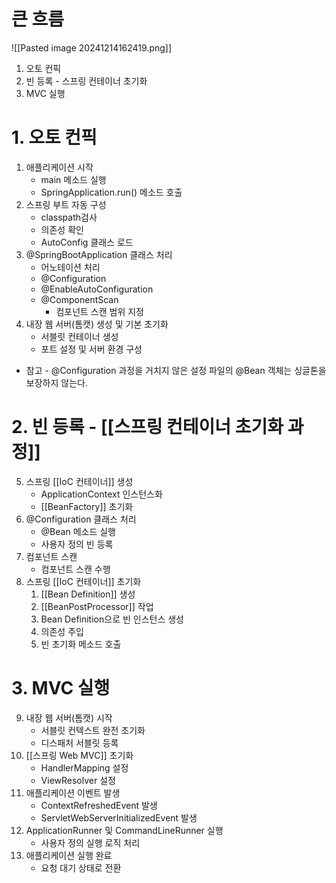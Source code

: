 # 큰 흐름
![[Pasted image 20241214162419.png]]
1. 오토 컨픽
2. 빈 등록 - 스프링 컨테이너 초기화
3. MVC 실행

# 1. 오토 컨픽
1. 애플리케이션 시작
    - main 메소드 실행
    - SpringApplication.run() 메소드 호출
2. 스프링 부트 자동 구성
    - classpath검사
    - 의존성 확인
    - AutoConfig 클래스 로드
3. @SpringBootApplication 클래스 처리
    - 어노테이션 처리
    - @Configuration
    - @EnableAutoConfiguration
    - @ComponentScan
	    - 컴포넌트 스캔 범위 지정
1. 내장 웹 서버(톰캣) 생성 및 기본 초기화
    - 서블릿 컨테이너 생성
    - 포트 설정 및 서버 환경 구성
        

- 참고 - @Configuration 과정을 거치지 않은 설정 파일의 @Bean 객체는 싱글톤을 보장하지 않는다.


# 2. 빈 등록 - [[스프링 컨테이너 초기화 과정]]
5. 스프링 [[IoC 컨테이너]] 생성
    - ApplicationContext 인스턴스화
    - [[BeanFactory]] 초기화
6. @Configuration 클래스 처리
    - @Bean 메소드 실행
    - 사용자 정의 빈 등록
7. 컴포넌트 스캔
    - 컴포넌트 스캔 수행
8. 스프링 [[IoC 컨테이너]] 초기화
    1. [[Bean Definition]] 생성
    2. [[BeanPostProcessor]] 작업
    3. Bean Definition으로 빈 인스턴스 생성
    4. 의존성 주입
    5. 빈 초기화 메소드 호출
# 3. MVC 실행
9. 내장 웹 서버(톰캣) 시작
    - 서블릿 컨텍스트 완전 초기화
    - 디스패처 서블릿 등록
10. [[스프링 Web MVC]] 초기화
    - HandlerMapping 설정
    - ViewResolver 설정
11. 애플리케이션 이벤트 발생
    - ContextRefreshedEvent 발생
    - ServletWebServerInitializedEvent 발생
12. ApplicationRunner 및 CommandLineRunner 실행
    - 사용자 정의 실행 로직 처리
13. 애플리케이션 실행 완료
    - 요청 대기 상태로 전환